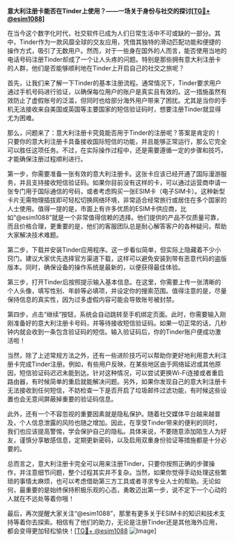 **意大利注册卡能否在Tinder上使用？——一场关于身份与社交的探讨[[TG💪+ @esim1088](https://t.me/s/esim1088)]**

在当今这个数字化时代，社交软件已成为人们日常生活中不可或缺的一部分。其中，Tinder作为一款风靡全球的交友应用，凭借其独特的滑动匹配功能和便捷的操作方式，吸引了无数用户。然而，对于一些身在国外的人而言，能否使用当地的电话号码注册Tinder却成了一个让人头疼的问题。特别是那些拥有意大利注册卡的人群，他们是否能够顺利地在Tinder上开启自己的社交之旅呢？

首先，让我们来了解一下Tinder的基本注册流程。通常情况下，Tinder要求用户通过手机号码进行验证，以确保每位用户的账户是真实且有效的。这一措施虽然有效防止了虚假账号的泛滥，但同时也给部分海外用户带来了困扰。尤其是当你的手机无法接收来自美国或英国等主要国家的短信验证码时，想要注册Tinder就显得尤为困难。

那么，问题来了：意大利注册卡究竟能否用于Tinder的注册呢？答案是肯定的！只要你的意大利注册卡具备接收国际短信的功能，并且能够正常运行，那么它完全可以胜任这项任务。不过，在实际操作过程中，还是需要遵循一定的步骤和技巧，才能确保注册过程顺利进行。

第一步，你需要准备一张有效的意大利注册卡。这张卡应该已经开通了国际漫游服务，并且支持接收短信验证码。如果你目前没有这样的卡，可以通过运营商申请一张专门用于国际通信的号码，或者考虑购买一张ESIM卡（电子SIM卡）。这种新型卡片无需物理插拔即可轻松切换网络环境，非常适合经常旅行或居住在多个国家的人士使用。值得一提的是，市面上有许多优质的ESIM卡供应商，比如“@esim1088”就是一个非常值得信赖的选择。他们提供的产品不仅质量可靠，而且价格合理，更重要的是，他们的客服团队总是耐心解答客户的各种疑问，帮助大家解决技术难题。

第二步，下载并安装Tinder应用程序。这一步看似简单，但实际上隐藏着不少小窍门。建议大家优先选择官方渠道下载，这样可以避免安装到带有恶意代码的盗版版本。同时，确保设备的操作系统是最新的，以便获得最佳体验。

第三步，打开Tinder后按照提示输入基本信息。在这里，你需要上传一张清晰的个人头像，填写性别、年龄等必填项，并设定你的搜索范围。值得注意的是，尽量保持信息的真实性，因为过多虚假内容可能会导致账号被封禁。

第四步，点击“继续”按钮，系统会自动跳转至手机绑定页面。此时，你需要输入刚刚准备好的意大利注册卡号码，并等待接收短信验证码。如果一切正常的话，几秒钟内就会收到一条包含验证码的短信。输入验证码后，你的Tinder账户便成功激活啦！

当然，除了上述常规方法之外，还有一些进阶技巧可以帮助你更好地利用意大利注册卡完成Tinder注册。例如，有些用户反映，在某些地区由于网络延迟或其他原因，短信验证码迟迟未能到达。针对这种情况，可以尝试更换Wi-Fi连接或者重启路由器，有时候简单的重启就能解决问题。另外，如果你发现自己的意大利注册卡无法接收到任何短信，不妨检查一下是否开启了垃圾邮件过滤功能，有时候这些设置也会无意间屏蔽掉重要的验证码信息。

此外，还有一个不容忽视的重要因素就是隐私保护。随着社交媒体平台越来越普及，个人信息泄露的风险也随之增加。因此，在享受Tinder带来的便利的同时，我们也应该提高警惕，学会保护自己的隐私。具体来说，不要随意添加陌生人为好友，谨慎分享敏感信息，定期更新密码，以及启用双重身份验证等措施都是十分必要的。

总而言之，意大利注册卡完全可以用来注册Tinder，只要你按照正确的步骤操作，并注意细节问题，整个过程其实并不复杂。当然，如果你觉得手动处理这些繁琐的事情太麻烦，也可以考虑借助第三方工具或者寻求专业人士的帮助。无论如何，最重要的是始终保持积极乐观的心态，勇敢迈出第一步，说不定下一个心动的人就在不远处等着你哦！

最后，再次提醒大家关注“@esim1088”，那里有更多关于ESIM卡的知识和技术支持等着你去探索。相信有了他们的助力，无论是注册Tinder还是其他海外应用，都会变得更加轻松愉快！[[TG💪+ @esim1088](https://t.me/s/esim1088) ![Image](https://i.postimg.cc/4NQfJmqS/Snipaste-2025-05-13-00-14-12.png)]